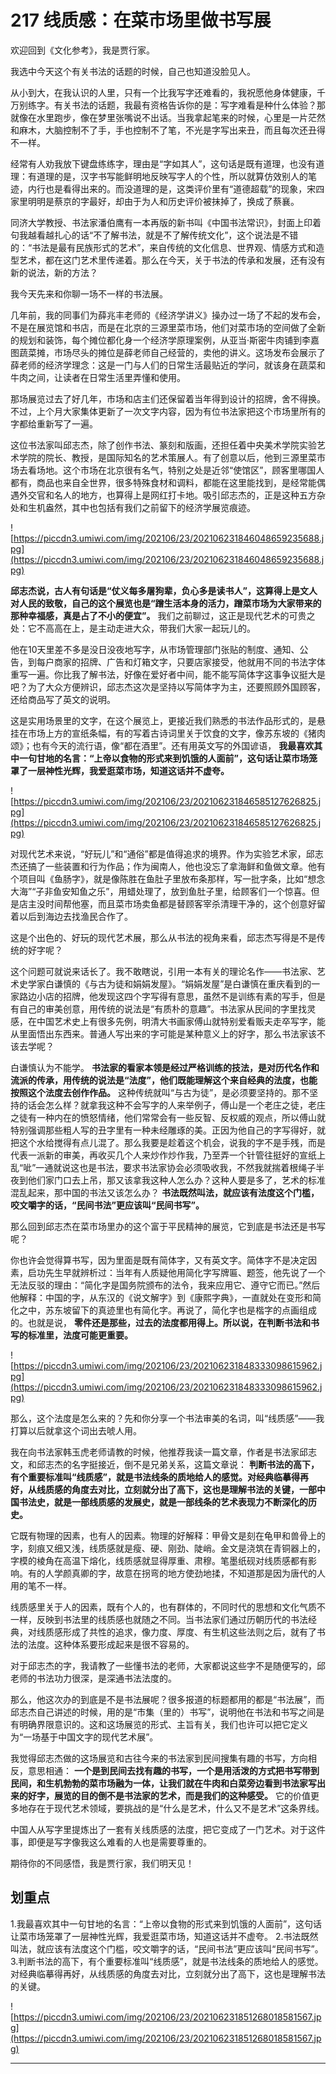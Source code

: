 # 217 线质感：在菜市场里做书写展

欢迎回到《文化参考》，我是贾行家。

我选中今天这个有关书法的话题的时候，自己也知道没脸见人。

从小到大，在我认识的人里，只有一个比我写字还难看的，我祝愿他身体健康，千万别练字。有关书法的话题，我最有资格告诉你的是：写字难看是种什么体验？那就像在水里跑步，像在梦里张嘴说不出话。当我拿起笔来的时候，心里是一片茫然和麻木，大脑控制不了手，手也控制不了笔，不光是字写出来丑，而且每次还丑得不一样。

经常有人劝我放下键盘练练字，理由是“字如其人”，这句话是既有道理，也没有道理：有道理的是，汉字书写能鲜明地反映写字人的个性，所以就算仿效别人的笔迹，内行也是看得出来的。而没道理的是，这类评价里有“道德超载”的现象，宋四家里明明是蔡京的字最好，却由于为人和历史评价被抹掉了，换成了蔡襄。

同济大学教授、书法家潘伯鹰有一本再版的新书叫《中国书法常识》，封面上印着句我越看越扎心的话“不了解书法，就是不了解传统文化”，这个说法是不错的：“书法是最有民族形式的艺术”，来自传统的文化信息、世界观、情感方式和造型艺术，都在这门艺术里传递着。那么在今天，关于书法的传承和发展，还有没有新的说法，新的方法？

我今天先来和你聊一场不一样的书法展。

几年前，我的同事们为薛兆丰老师的《经济学讲义》操办过一场了不起的发布会，不是在展览馆和书店，而是在北京的三源里菜市场，他们对菜市场的空间做了全新的规划和装饰，每个摊位都化身一个经济学原理案例，从亚当·斯密牛肉铺到李嘉图蔬菜摊，市场尽头的摊位是薛老师自己经营的，卖他的讲义。这场发布会展示了薛老师的经济学理念：这是一门与人们的日常生活最贴近的学问，就该身在蔬菜和牛肉之间，让读者在日常生活里弄懂和使用。

那场展览过去了好几年，市场和店主们还保留着当年得到设计的招牌，舍不得换。不过，上个月大家集体更新了一次文字内容，因为有位书法家把这个市场里所有的字都给重新写了一遍。

这位书法家叫邱志杰，除了创作书法、篆刻和版画，还担任着中央美术学院实验艺术学院的院长、教授，是国际知名的艺术策展人。有了创意以后，他到三源里菜市场去看场地。这个市场在北京很有名气，特别之处是近邻“使馆区”，顾客里哪国人都有，商品也来自全世界，很多特殊食材和调料，都能在这里能找到，是经常能偶遇外交官和名人的地方，也算得上是网红打卡地。吸引邱志杰的，正是这种五方杂处和生机盎然，其中也包括有我们之前留下的经济学展览痕迹。

![https://piccdn3.umiwi.com/img/202106/23/202106231846048659235688.jpg](https://piccdn3.umiwi.com/img/202106/23/202106231846048659235688.jpg)

 **邱志杰说，古人有句话是“仗义每多屠狗辈，负心多是读书人”，这算得上是文人对人民的致敬，自己的这个展览也是“蹭生活本身的活力，蹭菜市场为大家带来的那种幸福感，真是占了不小的便宜”。** 我们之前聊过，这正是现代艺术的可贵之处：它不高高在上，是主动走进大众，带我们大家一起玩儿的。

他在10天里差不多是没日没夜地写字，从市场管理部门张贴的制度、通知、公告，到每户商家的招牌、广告和灯箱文字，只要店家接受，他就用不同的书法字体重写一遍。你比我了解书法，好像在爱好者中间，能不能写简体字这事争议挺大是吧？为了大众方便辨识，邱志杰这次是坚持以写简体字为主，还要照顾外国顾客，还给商品写了英文的说明。

这是实用场景里的文字，在这个展览上，更接近我们熟悉的书法作品形式的，是悬挂在市场上方的宣纸条幅，有的写着古诗词里关于饮食的文字，像苏东坡的《猪肉颂》；也有今天的流行语，像“都在酒里”。还有用英文写的外国谚语， **我最喜欢其中一句甘地的名言：“上帝以食物的形式来到饥饿的人面前”，这句话让菜市场笼罩了一层神性光辉，我爱逛菜市场，知道这话并不虚夸。**

![https://piccdn3.umiwi.com/img/202106/23/202106231846585127626825.jpg](https://piccdn3.umiwi.com/img/202106/23/202106231846585127626825.jpg)

对现代艺术来说，“好玩儿”和“通俗”都是值得追求的境界。作为实验艺术家，邱志杰还搞了一些装置和行为作品；作为闽南人，他也没忘了拿海鲜和鱼做文章。他有个项目叫《鱼肠字》，就是像陈胜在鱼肚子里放布条那样，写一批字条，比如“想念大海”“子非鱼安知鱼之乐”，用蜡处理了，放到鱼肚子里，给顾客们一个惊喜。但是店主没时间帮他塞，而且菜市场卖鱼都是替顾客宰杀清理干净的，这个创意好留着以后到海边去找渔民合作了。

这是个出色的、好玩的现代艺术展，那么从书法的视角来看，邱志杰写得是不是传统的好字呢？

这个问题可就说来话长了。我不敢瞎说，引用一本有关的理论名作——书法家、艺术史学家白谦慎的《与古为徒和娟娟发屋》。“娟娟发屋”是白谦慎在重庆看到的一家路边小店的招牌，他发现这四个字写得有意思，虽然不是训练有素的写手，但是有自己的审美创意，用传统的说法是“有质朴的意趣”。书法家从民间的字里找灵感，在中国艺术史上有很多先例，明清大书画家傅山就特别爱看贩夫走卒写字，能从里面悟出东西来。普通人写出来的字可能是某种意义上的好字，那么书法家该不该去学呢？

白谦慎认为不能学。 **书法家的看家本领是经过严格训练的技法，是对历代名作和流派的传承，用传统的说法是“法度”，他们既能理解这个来自经典的法度，也能按照这个法度去创作作品。** 这种传统就叫“与古为徒”，是必须要坚持的。那不坚持的话会怎么样？就拿我这种不会写字的人来举例子，傅山是一个老庄之徒，老庄之徒有一种内在的愤怒情绪，他们常常会有一些反智、反权威的观点，所以傅山就特别强调那些粗人写的丑字里有一种未经雕琢的美。正因为他自己的字写得好，就把这个水给搅得有点儿混了。那么我要是趁着这个机会，说我的字不是手残，而是代表一派新的审美，再收买几个人来炒作炒作我，乃至弄一个针管往挺好的宣纸上乱“呲”一通就说这也是书法，要求书法家协会必须吸收我，不然我就揣着根绳子半夜到他们家门口去上吊，那又该拿我这种人怎么办？这种人要是多了，艺术的标准混乱起来，那中国的书法又该怎么办？ **书法既然叫法，就应该有法度这个门槛，咬文嚼字的话，“民间书法”更应该叫“民间书写”。**

那么回到邱志杰在菜市场里办的这个富于平民精神的展览，它到底是书法还是书写呢？

你也许会觉得算书写，因为里面是既有简体字，又有英文字。简体字不是决定因素，启功先生早就辨析过：当年有人质疑他用简化字写牌匾、题签，他先说了一个无法反驳的理由：“简化字是国务院颁布的法令，我来应用它、遵守它而已。”然后他解释：中国的字，从东汉的《说文解字》到《康熙字典》，一直就处在变形和简化之中，苏东坡留下的真迹里也有简化字。再说了，简化字也是楷字的点画组成的。也就是说， **零件还是那些，过去的法度都用得上。所以说，在判断书法和书写的标准里，法度可能更重要。**

![https://piccdn3.umiwi.com/img/202106/23/202106231848333098615962.jpg](https://piccdn3.umiwi.com/img/202106/23/202106231848333098615962.jpg)

那么，这个法度是怎么来的？先和你分享一个书法审美的名词，叫“线质感”——我打算以后就拿这个词出去唬人用。

我在向书法家韩玉虎老师请教的时候，他推荐我读一篇文章，作者是书法家邱志文，和邱志杰的名字挺接近，倒不是兄弟关系，这篇文章说： **判断书法的高下，有个重要标准叫“线质感”，就是书法线条的质地给人的感觉。对经典临摹得再好，从线质感的角度去对比，立刻就分出了高下，这也是理解书法的关键，一部中国书法史，就是一部线质感的发展史，就是一部线条的艺术表现力不断深化的历史。**

它既有物理的因素，也有人的因素。物理的好解释：甲骨文是刻在龟甲和兽骨上的字，刻痕又细又浅，线质感就是瘦、硬、刚劲、陡峭。金文是浇筑在青铜器上的，字模的棱角在高温下熔化，线质感就显得厚重、肃穆。笔墨纸砚对线质感都有影响。有的人学颜真卿的字，故意在拐弯的地方使劲地揉，不知道那是因为唐代的人用的笔不一样。

线质感里关于人的因素，既有个人的，也有群体的，不同时代的思想和文化气质不一样，反映到书法里的线质感也就随之不同。当书法家们通过历朝历代的书法经典，对线质感形成了共性的追求，像力度、厚度、有生机这些法则之后，就有了书法的法度。这种体系要形成起来是很不容易的。

对于邱志杰的字，我请教了一些懂书法的老师，大家都说这些字不是随便写的，邱老师的书法功力很深，是深通书法法度的。

那么，他这次办的到底是不是书法展呢？很多报道的标题都用的都是“书法展”，而邱志杰自己讲述的时候，用的是“市集（里的）书写”，说明他在书法和书写之间是有明确界限意识的。这和这场展览的形式、主旨有关，我们也许可以把它定义为“一场基于中国文字的现代艺术展”。

我觉得邱志杰做的这场展览和古往今来的书法家到民间搜集有趣的书写，方向相反，意思相通： **一个是到民间去找有趣的书写，一个是用活泼的方式把书写带到民间，和生机勃勃的菜市场融为一体，让我们就在牛肉和白菜旁边看到书法家写出来的好字，展览的目的倒不是书法家的艺术，而是我们的这种感受。** 它的价值更多地存在于现代艺术领域，要挑战的是“什么是艺术，什么又不是艺术”这条界线。

中国人从写字里提炼出了一套有关线质感的法度，把它变成了一门艺术。对于这件事，即便是写字像我这么难看的人也是需要尊重的。

期待你的不同感悟，我是贾行家，我们明天见！

## 划重点

1.我最喜欢其中一句甘地的名言：“上帝以食物的形式来到饥饿的人面前”，这句话让菜市场笼罩了一层神性光辉，我爱逛菜市场，知道这话并不虚夸。
2.书法既然叫法，就应该有法度这个门槛，咬文嚼字的话，“民间书法”更应该叫“民间书写”。
3.判断书法的高下，有个重要标准叫“线质感”，就是书法线条的质地给人的感觉。对经典临摹得再好，从线质感的角度去对比，立刻就分出了高下，这也是理解书法的关键。

![https://piccdn3.umiwi.com/img/202106/23/202106231851268018581567.jpg](https://piccdn3.umiwi.com/img/202106/23/202106231851268018581567.jpg)

---
